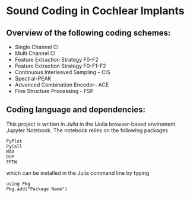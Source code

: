 # Sound Coding in Cochlear Implants

## Overview of the following coding schemes:

- Single Channel CI 
- Multi Channel CI
- Feature Extraction Strategy F0-F2
- Feature Extraction Strategy F0-F1-F2
- Continuous Interleaved Sampling – CIS
- Spectral-PEAK
- Advanced Combination Encoder– ACE
- Fine Structure Processing - FSP

## Coding language and dependencies:

This project is written in *Julia* in the IJulia browser-based enviroment Jupyter Notebook. The notebook relies on the following packages

	PyPlot
	PyCall
	WAV
	DSP
	FFTW

which can be installed in the Julia command line by typing  

``` 
using Pkg
Pkg.add("Package Name")
``` 
